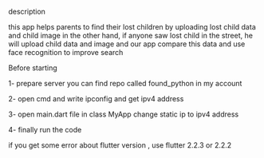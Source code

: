description


this app helps parents to find their lost children by uploading lost child data and child image in the other hand, if anyone saw lost child in the street, he will upload
child data and image and our app compare this data and use face recognition to improve search 

Before starting

1- prepare server you can find repo called found_python in my account 

2- open cmd and write ipconfig and get ipv4 address

3- open main.dart file in class MyApp change static ip to ipv4 address 

4- finally run the code 

if you get some error about flutter version , use flutter 2.2.3 or 2.2.2

